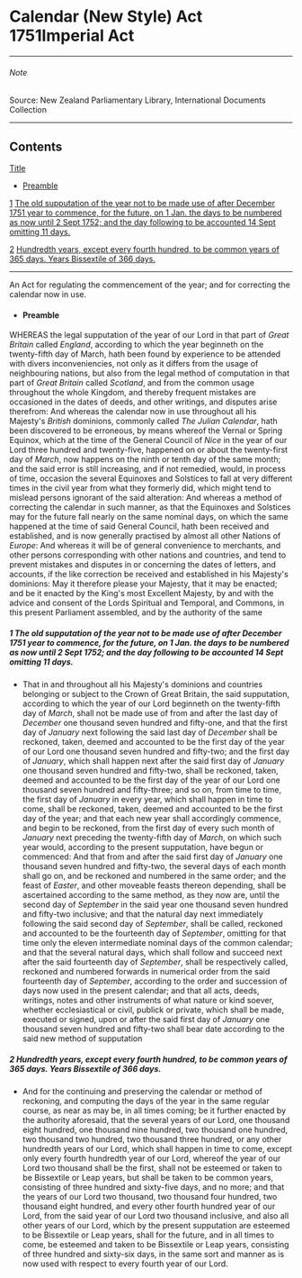 # Calendar (New Style) Act 1751Imperial Act

---

###### Note

Source: New Zealand Parliamentary Library, International Documents Collection

---

## Contents

[Title][0]

* [Preamble][1]

[1][2] [The old supputation of the year not to be made use of after December 1751 year to commence, for the future, on 1 Jan. the days to be numbered as now until 2 Sept 1752; and the day following to be accounted 14 Sept omitting 11 days.][2]

[2][3] [Hundredth years, except every fourth hundred, to be common years of 365 days. Years Bissextile of 366 days.][3]

---

An Act for regulating the commencement of the year; and for correcting the calendar now in use.

* #### Preamble

WHEREAS the legal supputation of the year of our Lord in that part of _Great Britain_ called _England_, according to which the year beginneth on the twenty-fifth day of March, hath been found by experience to be attended with divers inconveniencies, not only as it differs from the usage of neighbouring nations, but also from the legal method of computation in that part of _Great Britain_ called _Scotland_, and from the common usage throughout the whole Kingdom, and thereby frequent mistakes are occasioned in the dates of deeds, and other writings, and disputes arise therefrom: And whereas the calendar now in use throughout all his Majesty's _British_ dominions, commonly called _The Julian Calendar_, hath been discovered to be erroneous, by means whereof the Vernal or Spring Equinox, which at the time of the General Council of _Nice_ in the year of our Lord three hundred and twenty-five, happened on or about the twenty-first day of _March_, now happens on the ninth or tenth day of the same month; and the said error is still increasing, and if not remedied, would, in process of time, occasion the several Equinoxes and Solstices to fall at very different times in the civil year from what they formerly did, which might tend to mislead persons ignorant of the said alteration: And whereas a method of correcting the calendar in such manner, as that the Equinoxes and Solstices may for the future fall nearly on the same nominal days, on which the same happened at the time of said General Council, hath been received and established, and is now generally practised by almost all other Nations of _Europe_: And whereas it will be of general convenience to merchants, and other persons corresponding with other nations and countries, and tend to prevent mistakes and disputes in or concerning the dates of letters, and accounts, if the like correction be received and established in his Majesty's dominions: May it therefore please your Majesty, that it may be enacted; and be it enacted by the King's most Excellent Majesty, by and with the advice and consent of the Lords Spiritual and Temporal, and Commons, in this present Parliament assembled, and by the authority of the same

##### 1 The old supputation of the year not to be made use of after December 1751 year to commence, for the future, on 1 Jan. the days to be numbered as now until 2 Sept 1752; and the day following to be accounted 14 Sept omitting 11 days.

* That in and throughout all his Majesty's dominions and countries belonging or subject to the Crown of Great Britain, the said supputation, according to which the year of our Lord beginneth on the twenty-fifth day of _March_, shall not be made use of from and after the last day of _December_ one thousand seven hundred and fifty-one, and that the first day of _January_ next following the said last day of _December_ shall be reckoned, taken, deemed and accounted to be the first day of the year of our Lord one thousand seven hundred and fifty-two; and the first day of _January_, which shall happen next after the said first day of _January_ one thousand seven hundred and fifty-two, shall be reckoned, taken, deemed and accounted to be the first day of the year of our Lord one thousand seven hundred and fifty-three; and so on, from time to time, the first day of _January_ in every year, which shall happen in time to come, shall be reckoned, taken, deemed and accounted to be the first day of the year; and that each new year shall accordingly commence, and begin to be reckoned, from the first day of every such month of _January_ next preceding the twenty-fifth day of _March_, on which such year would, according to the present supputation, have begun or commenced: And that from and after the said first day of _January_ one thousand seven hundred and fifty-two, the several days of each month shall go on, and be reckoned and numbered in the same order; and the feast of _Easter_, and other moveable feasts thereon depending, shall be ascertained according to the same method, as they now are, until the second day of _September_ in the said year one thousand seven hundred and fifty-two inclusive; and that the natural day next immediately following the said second day of _September_, shall be called, reckoned and accounted to be the fourteenth day of _September_, omitting for that time only the eleven intermediate nominal days of the common calendar; and that the several natural days, which shall follow and succeed next after the said fourteenth day of _September_, shall be respectively called, reckoned and numbered forwards in numerical order from the said fourteenth day of _September_, according to the order and succession of days now used in the present calendar; and that all acts, deeds, writings, notes and other instruments of what nature or kind soever, whether ecclesiastical or civil, publick or private, which shall be made, executed or signed, upon or after the said first day of _January_ one thousand seven hundred and fifty-two shall bear date according to the said new method of supputation 

##### 2 Hundredth years, except every fourth hundred, to be common years of 365 days. Years Bissextile of 366 days.

* And for the continuing and preserving the calendar or method of reckoning, and computing the days of the year in the same regular course, as near as may be, in all times coming; be it further enacted by the authority aforesaid, that the several years of our Lord, one thousand eight hundred, one thousand nine hundred, two thousand one hundred, two thousand two hundred, two thousand three hundred, or any other hundredth years of our Lord, which shall happen in time to come, except only every fourth hundredth year of our Lord, whereof the year of our Lord two thousand shall be the first, shall not be esteemed or taken to be Bissextile or Leap years, but shall be taken to be common years, consisting of three hundred and sixty-five days, and no more; and that the years of our Lord two thousand, two thousand four hundred, two thousand eight hundred, and every other fourth hundred year of our Lord, from the said year of our Lord two thousand inclusive, and also all other years of our Lord, which by the present supputation are esteemed to be Bissextile or Leap years, shall for the future, and in all times to come, be esteemed and taken to be Bissextile or Leap years, consisting of three hundred and sixty-six days, in the same sort and manner as is now used with respect to every fourth year of our Lord.

[0]: http://www.legislation.govt.nz/act/imperial/1751/0023/latest/whole.html#DLM11194
[1]: http://www.legislation.govt.nz/act/imperial/1751/0023/latest/whole.html#DLM11195
[2]: http://www.legislation.govt.nz/act/imperial/1751/0023/latest/whole.html#DLM11198
[3]: http://www.legislation.govt.nz/act/imperial/1751/0023/latest/whole.html#DLM11199